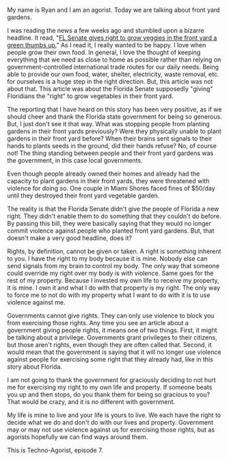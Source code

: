 My name is Ryan and I am an agorist. Today we are talking about front yard gardens.

I was reading the news a few weeks ago and stumbled upon a bizarre headline. It read, "[FL Senate gives right to grow veggies in the front yard a green thumbs up.](https://www.miamiherald.com/news/politics-government/state-politics/article228219329.html)" As I read it, I really wanted to be happy. I love when people grow their own food. In general, I love the thought of keeping everything that we need as close to home as possible rather than relying on government-controlled international trade routes for our daily needs. Being able to provide our own food, water, shelter, electricity, waste removal, etc. for ourselves is a huge step in the right direction. But, this article was not about that. This article was about the Florida Senate supposedly "giving" Floridians the "right" to grow vegetables in their front yard.

The reporting that I have heard on this story has been very positive, as if we should cheer and thank the Florida state government for being so generous. But, I just don't see it that way. What was stopping people from planting gardens in their front yards previously? Were they physically unable to plant gardens in their front yard before? When their brains sent signals to their hands to plants seeds in the ground, did their hands refuse? No, of course not! The thing standing between people and their front yard gardens was the government, in this case local governments.

Even though people already owned their homes and already had the capacity to plant gardens in their front yards, they were threatened with violence for doing so. One couple in Miami Shores faced fines of $50/day until they destroyed their front yard vegetable garden.

The reality is that the Florida Senate didn't give the people of Florida a new right. They didn't enable them to do something that they couldn't do before. By passing this bill, they were basically saying that they would no longer commit violence against people who planted front yard gardens. But, that doesn't make a very good headline, does it?

Rights, by definition, cannot be given or taken. A right is something inherent to you. I have the right to my body because it is mine. Nobody else can send signals from my brain to control my body. The only way that someone could override my right over my body is with violence. Same goes for the rest of my property. Because I invested my own life to receive my property, it is mine. I own it and what I do with that property is my right. The only way to force me to not do with my property what I want to do with it is to use violence against me.

Governments cannot give rights. They can only use violence to block you from exercising those rights. Any time you see an article about a government giving people rights, it means one of two things. First, it might be talking about a privilege. Governments grant privileges to their citizens, but those aren't rights, even though they are often called that. Second, it would mean that the government is saying that it will no longer use violence against people for exercising some right that they already had, like in this story about Florida.

I am not going to thank the government for graciously deciding to not hurt me for exercising my right to my own life and property. If someone beats you up and then stops, do you thank them for being so gracious to you? That would be crazy, and it is no different with government.

My life is mine to live and your life is yours to live. We each have the right to decide what we do and don't do with our lives and property. Government may or may not use violence against us for exercising those rights, but as agorists hopefully we can find ways around them.

This is Techno-Agorist, episode 7.
